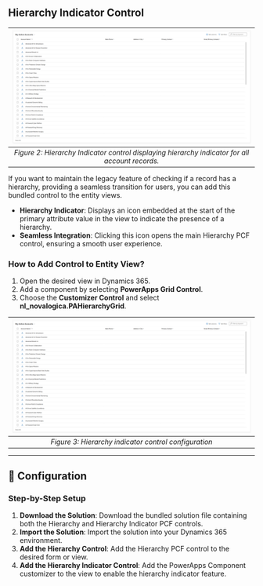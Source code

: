 ## Hierarchy Indicator Control

| ![Hierarchy Indicator](https://github.com/novalogica/pcf-hierarchy-control/blob/main/screenshots/pa-hierarchy-grid-control.png?raw=true) |
|:--:|
| *Figure 2: Hierarchy Indicator control displaying hierarchy indicator for all account records.* |

If you want to maintain the legacy feature of checking if a record has a hierarchy, providing a seamless transition for users, you can add this bundled control to the entity views.

- **Hierarchy Indicator**: Displays an icon embedded at the start of the primary attribute value in the view to indicate the presence of a hierarchy.
- **Seamless Integration**: Clicking this icon opens the main Hierarchy PCF control, ensuring a smooth user experience.

### How to Add Control to Entity View?
1. Open the desired view in Dynamics 365.
2. Add a component by selecting **PowerApps Grid Control**.
3. Choose the **Customizer Control** and select **nl_novalogica.PAHierarchyGrid**.

| ![Hierarchy Indicator](https://github.com/novalogica/pcf-hierarchy-control/blob/main/screenshots/pa-hierarchy-grid-control.png?raw=true) |
|:--:|
| *Figure 3: Hierarchy indicator control configuration* |

---

## 🚀 Configuration

### **Step-by-Step Setup**
1. **Download the Solution**: Download the bundled solution file containing both the Hierarchy and Hierarchy Indicator PCF controls.
2. **Import the Solution**: Import the solution into your Dynamics 365 environment.
3. **Add the Hierarchy Control**: Add the Hierarchy PCF control to the desired form or view.
4. **Add the Hierarchy Indicator Control**: Add the PowerApps Component customizer to the view to enable the hierarchy indicator feature.